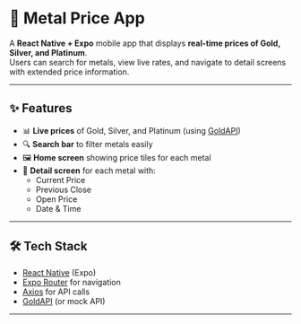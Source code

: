 # 📱 Metal Price App

A **React Native + Expo** mobile app that displays **real-time prices of Gold, Silver, and Platinum**.  
Users can search for metals, view live rates, and navigate to detail screens with extended price information.

---

## ✨ Features

- 📊 **Live prices** of Gold, Silver, and Platinum (using [GoldAPI](https://www.goldapi.io/))  
- 🔍 **Search bar** to filter metals easily  
- 🖼️ **Home screen** showing price tiles for each metal  
- 📄 **Detail screen** for each metal with:
  - Current Price  
  - Previous Close  
  - Open Price  
  - Date & Time  

---

## 🛠️ Tech Stack

- [React Native](https://reactnative.dev/) (Expo)  
- [Expo Router](https://expo.github.io/router/docs) for navigation  
- [Axios](https://axios-http.com/) for API calls  
- [GoldAPI](https://www.goldapi.io/) (or mock API)  

---
